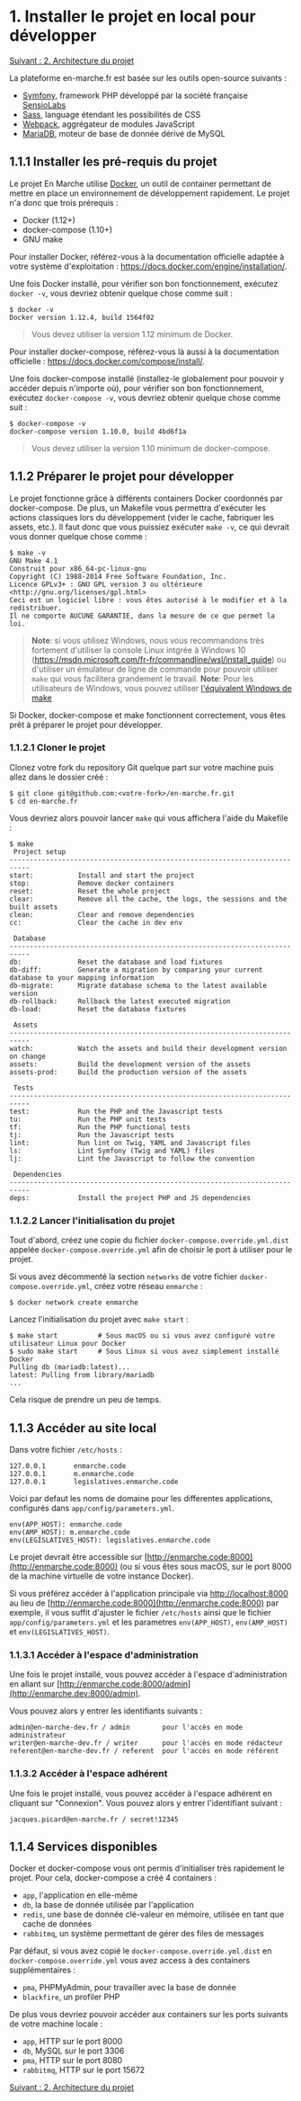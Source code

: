 # 1. Installer le projet en local pour développer

[Suivant : 2. Architecture du projet](2-Architecture-du-projet.md)

La plateforme en-marche.fr est basée sur les outils open-source suivants :

- [Symfony](http://symfony.com/), framework PHP développé par la société française [SensioLabs](https://sensiolabs.com/fr)
- [Sass](http://sass-lang.com/), language étendant les possibilités de CSS
- [Webpack](https://webpack.github.io/docs/), aggrégateur de modules JavaScript
- [MariaDB](https://mariadb.org/), moteur de base de donnée dérivé de MySQL


## 1.1.1 Installer les pré-requis du projet

Le projet En Marche utilise [Docker](https://www.docker.com/), un outil de container permettant de mettre en
place un environnement de développement rapidement. Le projet n'a donc que trois prérequis :

- Docker (1.12+)
- docker-compose (1.10+)
- GNU make

Pour installer Docker, référez-vous à la documentation officielle adaptée à votre système d'exploitation :
https://docs.docker.com/engine/installation/.

Une fois Docker installé, pour vérifier son bon fonctionnement, exécutez `docker -v`, vous devriez obtenir quelque
chose comme suit :

```
$ docker -v
Docker version 1.12.4, build 1564f02
```

> Vous devez utiliser la version 1.12 minimum de Docker.

Pour installer docker-compose, référez-vous là aussi à la documentation officielle :
https://docs.docker.com/compose/install/.

Une fois docker-compose installé (installez-le globalement pour pouvoir y accéder depuis n'importe où),
pour vérifier son bon fonctionnement, exécutez `docker-compose -v`, vous devriez obtenir quelque chose comme suit :

```
$ docker-compose -v
docker-compose version 1.10.0, build 4bd6f1a
```

> Vous devez utiliser la version 1.10 minimum de docker-compose.

## 1.1.2 Préparer le projet pour développer

Le projet fonctionne grâce à différents containers Docker coordonnés par docker-compose. De plus, un Makefile vous
permettra d'exécuter les actions classiques lors du développement (vider le cache, fabriquer les assets, etc.).
Il faut donc que vous puissiez exécuter `make -v`, ce qui devrait vous donner quelque chose comme :

```
$ make -v
GNU Make 4.1
Construit pour x86_64-pc-linux-gnu
Copyright (C) 1988-2014 Free Software Foundation, Inc.
Licence GPLv3+ : GNU GPL version 3 ou ultérieure <http://gnu.org/licenses/gpl.html>
Ceci est un logiciel libre : vous êtes autorisé à le modifier et à la redistribuer.
Il ne comporte AUCUNE GARANTIE, dans la mesure de ce que permet la loi.
```

> **Note**: si vous utilisez Windows, nous vous recommandons très fortement d'utiliser la console Linux intgrée à
> Windows 10 (https://msdn.microsoft.com/fr-fr/commandline/wsl/install_guide) ou d'utiliser un émulateur de ligne de
> commande pour pouvoir utiliser `make` qui vous facilitera grandement le travail.
**Note**: Pour les utilisateurs de Windows, vous pouvez utiliser [l'équivalent Windows de make](http://gnuwin32.sourceforge.net/packages/make.htm)

Si Docker, docker-compose et make fonctionnent correctement, vous êtes prêt à préparer le projet pour développer.

### 1.1.2.1 Cloner le projet

Clonez votre fork du repository Git quelque part sur votre machine puis allez dans le dossier créé :

```
$ git clone git@github.com:<votre-fork>/en-marche.fr.git
$ cd en-marche.fr
```

Vous devriez alors pouvoir lancer `make` qui vous affichera l'aide du Makefile :

```
$ make
 Project setup
---------------------------------------------------------------------------
start:           Install and start the project
stop:            Remove docker containers
reset:           Reset the whole project
clear:           Remove all the cache, the logs, the sessions and the built assets
clean:           Clear and remove dependencies
cc:              Clear the cache in dev env

 Database
---------------------------------------------------------------------------
db:              Reset the database and load fixtures
db-diff:         Generate a migration by comparing your current database to your mapping information
db-migrate:      Migrate database schema to the latest available version
db-rollback:     Rollback the latest executed migration
db-load:         Reset the database fixtures

 Assets
---------------------------------------------------------------------------
watch:           Watch the assets and build their development version on change
assets:          Build the development version of the assets
assets-prod:     Build the production version of the assets

 Tests
---------------------------------------------------------------------------
test:            Run the PHP and the Javascript tests
tu:              Run the PHP unit tests
tf:              Run the PHP functional tests
tj:              Run the Javascript tests
lint:            Run lint on Twig, YAML and Javascript files
ls:              Lint Symfony (Twig and YAML) files
lj:              Lint the Javascript to follow the convention

 Dependencies
---------------------------------------------------------------------------
deps:            Install the project PHP and JS dependencies
```

### 1.1.2.2 Lancer l'initialisation du projet

Tout d'abord, créez une copie du fichier `docker-compose.override.yml.dist` appelée `docker-compose.override.yml`
afin de choisir le port à utiliser pour le projet.

Si vous avez décommenté la section `networks` de votre fichier `docker-compose.override.yml`, créez votre réseau `enmarche` :

```
$ docker network create enmarche
```

Lancez l'initialisation du projet avec `make start` :

```
$ make start          # Sous macOS ou si vous avez configuré votre utilisateur Linux pour Docker
$ sudo make start     # Sous Linux si vous avez simplement installé Docker
Pulling db (mariadb:latest)...
latest: Pulling from library/mariadb
...
```

Cela risque de prendre un peu de temps.

## 1.1.3 Accéder au site local

Dans votre fichier `/etc/hosts` :

```
127.0.0.1       enmarche.code
127.0.0.1       m.enmarche.code
127.0.0.1       legislatives.enmarche.code
```

Voici par defaut les noms de domaine pour les differentes applications, configurés dans `app/config/parameters.yml`.

```
env(APP_HOST): enmarche.code
env(AMP_HOST): m.enmarche.code
env(LEGISLATIVES_HOST): legislatives.enmarche.code
```

Le projet devrait être accessible sur
[http://enmarche.code:8000](http://enmarche.code:8000) (ou si vous êtes sous macOS, sur le port 8000 de la
machine virtuelle de votre instance Docker).

Si vous préférez accéder à l'application principale via [http://localhost:8000](http://localhost:8000) au lieu de [http://enmarche.code:8000](http://enmarche.code:8000) par exemple, il vous suffit d'ajuster le fichier `/etc/hosts` ainsi que le fichier `app/config/parameters.yml` et les parametres `env(APP_HOST)`, `env(AMP_HOST)` et `env(LEGISLATIVES_HOST)`.

### 1.1.3.1 Accéder à l'espace d'administration

Une fois le projet installé, vous pouvez accéder à l'espace d'administration en allant sur
[http://enmarche.code:8000/admin](http://enmarche.dev:8000/admin).

Vous pouvez alors y entrer les identifiants suivants :
```
admin@en-marche-dev.fr / admin        pour l'accès en mode administrateur
writer@en-marche-dev.fr / writer      pour l'accès en mode rédacteur
referent@en-marche-dev.fr / referent  pour l'accès en mode référent
```

### 1.1.3.2 Accéder à l'espace adhérent

Une fois le projet installé, vous pouvez accéder à l'espace adhérent en cliquant sur "Connexion".
Vous pouvez alors y entrer l'identifiant suivant :
```
jacques.picard@en-marche.fr / secret!12345
```

## 1.1.4 Services disponibles

Docker et docker-compose vous ont permis d'initialiser très rapidement le projet. Pour cela, docker-compose a
créé 4 containers :

- `app`, l'application en elle-même
- `db`, la base de donnée utilisée par l'application
- `redis`, une base de donnée clé-valeur en mémoire, utilisée en tant que cache de données
- `rabbitmq`, un système permettant de gérer des files de messages

Par défaut, si vous avez copié le `docker-compose.override.yml.dist` en `docker-compose.override.yml` vous avez access à des containers supplémentaires :
- `pma`, PHPMyAdmin, pour travailler avec la base de donnée
- `blackfire`, un profiler PHP

De plus vous devriez pouvoir accéder aux containers sur les ports suivants de votre machine locale :

- `app`, HTTP sur le port 8000
- `db`, MySQL sur le port 3306
- `pma`, HTTP sur le port 8080
- `rabbitmq`, HTTP sur le port 15672

[Suivant : 2. Architecture du projet](2-Architecture-du-projet.md)
